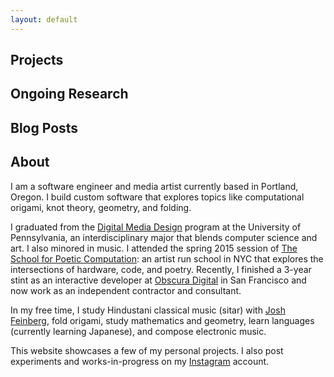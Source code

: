 ```yaml
---
layout: default
---
```


## Projects



## Ongoing Research


## Blog Posts


## About

I am a software engineer and media artist currently based in Portland, Oregon. I build custom software that explores topics like computational origami, knot theory, geometry, and folding.

I graduated from the [Digital Media Design](https://catalog.upenn.edu/undergraduate/programs/digital-media-design-bse/) program at the University of Pennsylvania, an interdisciplinary major that blends computer science and art. I also minored in music. I attended the spring 2015 session of [The School for Poetic Computation](https://sfpc.io/): an artist run school in NYC that explores the intersections of hardware, code, and poetry. Recently, I finished a 3-year stint as an interactive developer at [Obscura Digital](https://www.msg.com/obscura-digital) in San Francisco and now work as an independent contractor and consultant.

In my free time, I study Hindustani classical music (sitar) with [Josh Feinberg](https://www.joshsitar.com/), fold origami, study mathematics and geometry, learn languages (currently learning Japanese), and compose electronic music.

This website showcases a few of my personal projects. I also post experiments and works-in-progress on my [Instagram](https://www.instagram.com/mwalczyk/) account.







